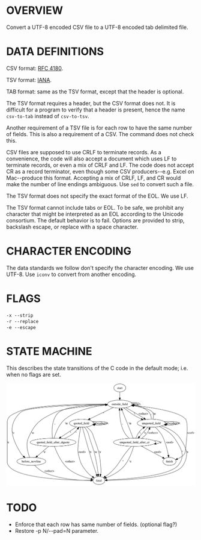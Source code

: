 # OVERVIEW

Convert a UTF-8 encoded CSV file to a UTF-8 encoded tab delimited file.

# DATA DEFINITIONS

CSV format: [RFC 4180](https://tools.ietf.org/html/rfc4180).

TSV format: [IANA](https://www.iana.org/assignments/media-types/text/tab-separated-values).

TAB format: same as the TSV format, except that the header is optional.

The TSV format requires a header, but the CSV format does not.  It is difficult for a program to verify that a header is present, hence the name `csv-to-tab` instead of `csv-to-tsv`.

Another requirement of a TSV file is for each row to have the same number of fields.  This is also a requirement of a CSV.  The command does not check this.

CSV files are supposed to use CRLF to terminate records.  As a convenience, the code will also accept a document which uses LF to terminate records, or even a mix of CRLF and LF.  The code does not accept CR as a record terminator, even though some CSV producers--e.g. Excel on Mac--produce this format.  Accepting a mix of CRLF, LF, and CR would make the number of line endings ambiguous.  Use `sed` to convert such a file.

The TSV format does not specify the exact format of the EOL.  We use LF.

The TSV format cannot include tabs or EOL.  To be safe, we prohibit any character that might be interpreted as an EOL according to the Unicode consortium.  The default behavior is to fail.  Options are provided to strip, backslash escape, or replace with a space character.

# CHARACTER ENCODING

The data standards we follow don't specify the character encoding.  We use UTF-8.  Use `iconv` to convert from another encoding.

# FLAGS

    -x --strip
    -r --replace
    -e --escape

# STATE MACHINE

This describes the state transitions of the C code in the default mode; i.e. when no flags are set.

<img src="state.png">

# TODO

* Enforce that each row has same number of fields. (optional flag?)
* Restore -p N/--pad=N parameter.
